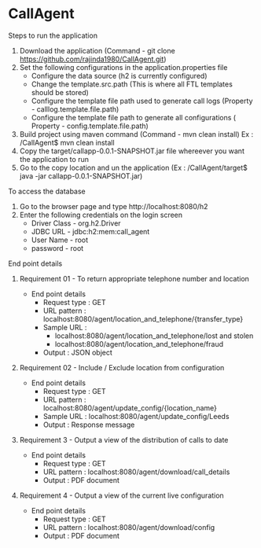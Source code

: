 # CallAgent

Steps to run the application

1. Download the application (Command - git clone https://github.com/rajinda1980/CallAgent.git)
2. Set the following configurations in the application.properties file
    - Configure the data source (h2 is currently configured)
    - Change the template.src.path (This is where all FTL templates should be stored)
    - Configure the template file path used to generate call logs (Property - calllog.template.file.path)
    - Configure the template file path to generate all configurations ( Property - config.template.file.path)
3. Build project using maven command (Command - mvn clean install) Ex : /CallAgent$ mvn clean install
4. Copy the target/callapp-0.0.1-SNAPSHOT.jar file whereever you want the application to run
5. Go to the copy location and un the application (Ex : /CallAgent/target$ java -jar callapp-0.0.1-SNAPSHOT.jar)


To access the database

1. Go to the browser page and type http://localhost:8080/h2
2. Enter the following credentials on the login screen
    - Driver Class - org.h2.Driver
    - JDBC URL - jdbc:h2:mem:call_agent
    - User Name - root
    - password - root
    

End point details

1. Requirement 01 - To return appropriate telephone number and location
   * End point details
       - Request type : GET
       - URL pattern : localhost:8080/agent/location_and_telephone/{transfer_type}
       - Sample URL : 
            - localhost:8080/agent/location_and_telephone/lost and stolen
            - localhost:8080/agent/location_and_telephone/fraud
       - Output : JSON object

2. Requirement 02 - Include / Exclude location from configuration
   * End point details
       - Request type : GET
       - URL pattern : localhost:8080/agent/update_config/{location_name}
       - Sample URL : localhost:8080/agent/update_config/Leeds
       - Output : Response message
       
3. Requirement 3 - Output a view of the distribution of calls to date
   * End point details
       - Request type : GET
       - URL pattern : localhost:8080/agent/download/call_details
       - Output : PDF document
       
4. Requirement 4 - Output a view of the current live configuration
   * End point details
       - Request type : GET
       - URL pattern : localhost:8080/agent/download/config
       - Output : PDF document
